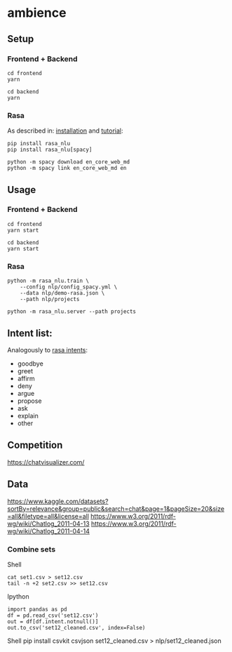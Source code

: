 # ambience

## Setup

### Frontend + Backend

```
cd frontend
yarn
```

```
cd backend
yarn
```

### Rasa

As described in:
[installation](https://nlu.rasa.com/tutorial.html)
and
[tutorial](https://nlu.rasa.com/tutorial.html):

```
pip install rasa_nlu
pip install rasa_nlu[spacy]

python -m spacy download en_core_web_md
python -m spacy link en_core_web_md en
```

## Usage

### Frontend + Backend

```
cd frontend
yarn start
```

```
cd backend
yarn start
```

### Rasa

```
python -m rasa_nlu.train \
    --config nlp/config_spacy.yml \
    --data nlp/demo-rasa.json \
    --path nlp/projects

python -m rasa_nlu.server --path projects
```

## Intent list:

Analogously to [rasa intents](https://github.com/RasaHQ/rasa_nlu/blob/master/data/examples/rasa/demo-rasa.md):

* goodbye
* greet
* affirm
* deny
* argue
* propose
* ask
* explain
* other

## Competition

https://chatvisualizer.com/

## Data

https://www.kaggle.com/datasets?sortBy=relevance&group=public&search=chat&page=1&pageSize=20&size=all&filetype=all&license=all
https://www.w3.org/2011/rdf-wg/wiki/Chatlog_2011-04-13
https://www.w3.org/2011/rdf-wg/wiki/Chatlog_2011-04-14

### Combine sets

Shell

    cat set1.csv > set12.csv
    tail -n +2 set2.csv >> set12.csv
    
Ipython
    
    import pandas as pd
    df = pd.read_csv('set12.csv')
    out = df[df.intent.notnull()]
    out.to_csv('set12_cleaned.csv', index=False)

Shell
    pip install csvkit
    csvjson set12_cleaned.csv > nlp/set12_cleaned.json